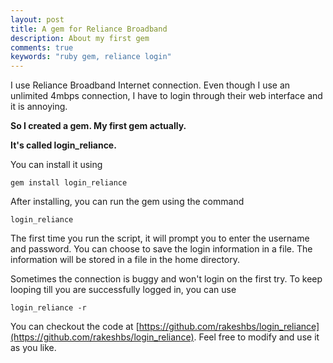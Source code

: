 ```yaml
---
layout: post
title: A gem for Reliance Broadband
description: About my first gem
comments: true
keywords: "ruby gem, reliance login"
---
```


I use Reliance Broadband Internet connection.
Even though I use an unlimited 4mbps connection, I have to login through their web interface and it is annoying.

**So I created a gem. My first gem actually.**

**It's called login_reliance.**

You can install it using

    gem install login_reliance

After installing, you can run the gem using the command

    login_reliance

The first time you run the script, it will prompt you to enter the username and password. You can choose to save the login information in a file. The information will be stored in a file in the home directory.

Sometimes the connection is buggy and won't login on the first try. To keep looping till you are successfully logged in, you can use

    login_reliance -r

You can checkout the code at [https://github.com/rakeshbs/login_reliance](https://github.com/rakeshbs/login_reliance).
Feel free to modify and use it as you like.

